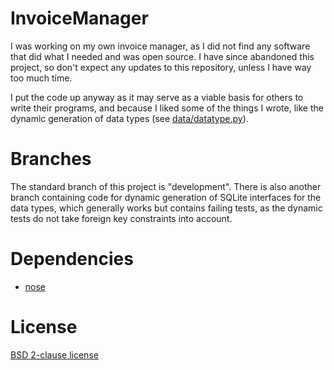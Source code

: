 InvoiceManager
==============

I was working on my own invoice manager, as I did not find any software that did what I needed and was open source. I have since abandoned this project, so don't expect any updates to this repository, unless I have way too much time.

I put the code up anyway as it may serve as a viable basis for others to write their programs, and because I liked some of the things I wrote, like the dynamic generation of data types (see [data/datatype.py](https://github.com/malexmave/python-invoice-manager/blob/development/data/datatype.py)).

# Branches
The standard branch of this project is "development". There is also another branch containing code for dynamic generation of SQLite interfaces for the data types, which generally works but contains failing tests, as the dynamic tests do not take foreign key constraints into account.

# Dependencies
* [nose](https://nose.readthedocs.org/en/latest/)

# License
[BSD 2-clause license](https://github.com/malexmave/python-invoice-manager/blob/development/LICENSE)
